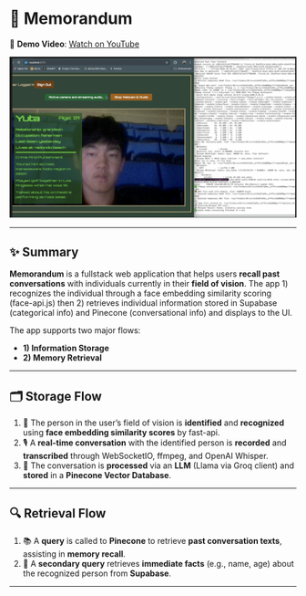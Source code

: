 # 🧠 Memorandum

🎥 **Demo Video**: [Watch on YouTube](https://www.youtube.com/watch?v=2MtTPmijZlo)

![User Interface Preview](assets/user_interface.png)

---

## ✨ Summary 
**Memorandum** is a fullstack web application that helps users **recall past conversations** with individuals currently in their **field of vision**. The app 1) recognizes the individual through a face embedding similarity scoring (face-api.js) then 2) retrieves individual information stored in Supabase (categorical info) and Pinecone (conversational info) and displays to the UI.

The app supports two major flows:
- **1) Information Storage**
- **2) Memory Retrieval**

---

## 🗂️ Storage Flow
1. 📸 The person in the user’s field of vision is **identified** and **recognized** using **face embedding similarity scores** by fast-api.
2. 🎙️ A **real-time conversation** with the identified person is **recorded** and **transcribed** through WebSocketIO, ffmpeg, and OpenAI Whisper.
3. 🧠 The conversation is **processed** via an **LLM** (Llama via Groq client) and **stored** in a **Pinecone Vector Database**.

---

## 🔍 Retrieval Flow
1. 📚 A **query** is called to **Pinecone** to retrieve **past conversation texts**, assisting in **memory recall**.
2. 🧾 A **secondary query** retrieves **immediate facts** (e.g., name, age) about the recognized person from **Supabase**.

---
